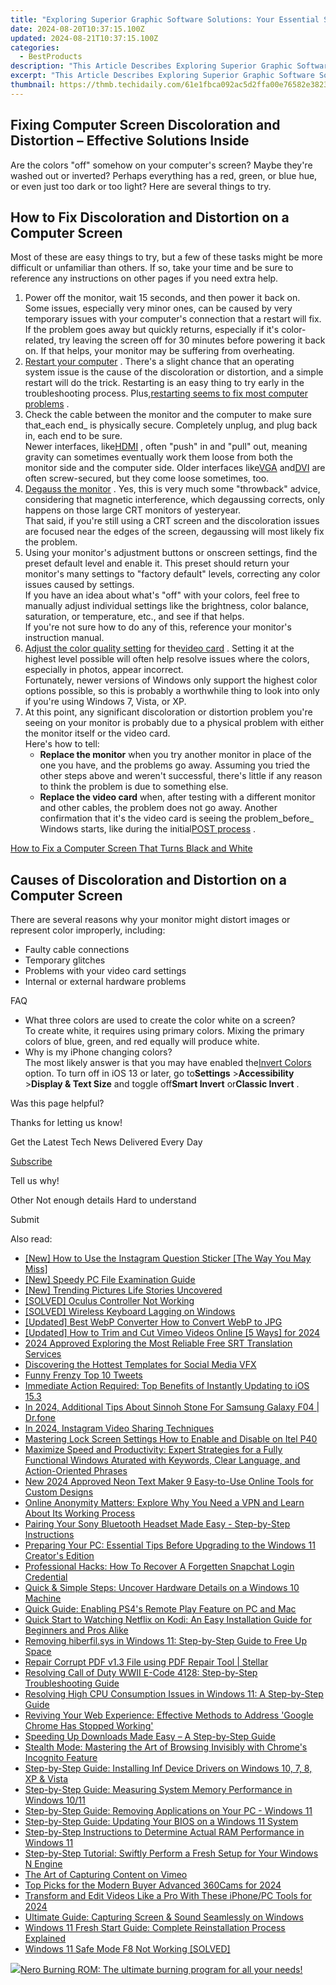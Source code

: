 ```yaml
---
title: "Exploring Superior Graphic Software Solutions: Your Essential Selection of 17"
date: 2024-08-20T10:37:15.100Z
updated: 2024-08-21T10:37:15.100Z
categories:
  - BestProducts
description: "This Article Describes Exploring Superior Graphic Software Solutions: Your Essential Selection of 17"
excerpt: "This Article Describes Exploring Superior Graphic Software Solutions: Your Essential Selection of 17"
thumbnail: https://thmb.techidaily.com/61e1fbca092ac5d2ffa00e76582e3823f6ee9bd8608e03fb6613489ba0869657.jpg
---
```


## Fixing Computer Screen Discoloration and Distortion – Effective Solutions Inside
 Are the colors "off" somehow on your computer's screen? Maybe they're washed out or inverted? Perhaps everything has a red, green, or blue hue, or even just too dark or too light? Here are several things to try.

## How to Fix Discoloration and Distortion on a Computer Screen

 Most of these are easy things to try, but a few of these tasks might be more difficult or unfamiliar than others. If so, take your time and be sure to reference any instructions on other pages if you need extra help.

1. Power off the monitor, wait 15 seconds, and then power it back on. Some issues, especially very minor ones, can be caused by very temporary issues with your computer's connection that a restart will fix.  
 If the problem goes away but quickly returns, especially if it's color-related, try leaving the screen off for 30 minutes before powering it back on. If that helps, your monitor may be suffering from overheating.
2. [Restart your computer](https://www.lifewire.com/how-to-reboot-a-computer-2624568) . There's a slight chance that an operating system issue is the cause of the discoloration or distortion, and a simple restart will do the trick. Restarting is an easy thing to try early in the troubleshooting process. Plus,[restarting seems to fix most computer problems](https://www.lifewire.com/why-does-restarting-seem-to-fix-most-computer-problems-2624569) .
3. Check the cable between the monitor and the computer to make sure that_each end_ is physically secure. Completely unplug, and plug back in, each end to be sure.  
 Newer interfaces, like[HDMI](https://www.lifewire.com/hdmi-facts-high-definition-multimedia-interface-1847337) , often "push" in and "pull" out, meaning gravity can sometimes eventually work them loose from both the monitor side and the computer side. Older interfaces like[VGA](https://www.lifewire.com/what-is-vga-2626027) and[DVI](https://www.lifewire.com/understanding-dvi-connections-1846905) are often screw-secured, but they come loose sometimes, too.
4. [Degauss the monitor](https://www.lifewire.com/how-to-degauss-a-computer-monitor-2624487) . Yes, this is very much some "throwback" advice, considering that magnetic interference, which degaussing corrects, only happens on those large CRT monitors of yesteryear.  
 That said, if you're still using a CRT screen and the discoloration issues are focused near the edges of the screen, degaussing will most likely fix the problem.
5. Using your monitor's adjustment buttons or onscreen settings, find the preset default level and enable it. This preset should return your monitor's many settings to "factory default" levels, correcting any color issues caused by settings.  
 If you have an idea about what's "off" with your colors, feel free to manually adjust individual settings like the brightness, color balance, saturation, or temperature, etc., and see if that helps.  
 If you're not sure how to do any of this, reference your monitor's instruction manual.
6. [Adjust the color quality setting](https://www.lifewire.com/how-to-adjust-the-color-quality-setting-in-windows-2626206) for the[video card](https://www.lifewire.com/what-is-a-video-card-2618161) . Setting it at the highest level possible will often help resolve issues where the colors, especially in photos, appear incorrect.  
 Fortunately, newer versions of Windows only support the highest color options possible, so this is probably a worthwhile thing to look into only if you're using Windows 7, Vista, or XP.
7. At this point, any significant discoloration or distortion problem you're seeing on your monitor is probably due to a physical problem with either the monitor itself or the video card.  
 Here's how to tell:  
   * **Replace the monitor** when you try another monitor in place of the one you have, and the problems go away. Assuming you tried the other steps above and weren't successful, there's little if any reason to think the problem is due to something else.  
   * **Replace the video card** when, after testing with a different monitor and other cables, the problem does not go away. Another confirmation that it's the video card is seeing the problem_before_ Windows starts, like during the initial[POST process](https://www.lifewire.com/what-is-post-2625953) .

[How to Fix a Computer Screen That Turns Black and White](https://www.lifewire.com/fix-when-your-computer-screen-turns-black-and-white-5211740)

## Causes of Discoloration and Distortion on a Computer Screen

 There are several reasons why your monitor might distort images or represent color improperly, including:

* Faulty cable connections
* Temporary glitches
* Problems with your video card settings
* Internal or external hardware problems

 FAQ

* What three colors are used to create the color white on a screen?  
 To create white, it requires using primary colors. Mixing the primary colors of blue, green, and red equally will produce white.
* Why is my iPhone changing colors?  
 The most likely answer is that you may have enabled the[Invert Colors](https://www.lifewire.com/how-to-invert-colors-on-iphone-4154078) option. To turn off in iOS 13 or later, go to**Settings** \>**Accessibility** \>**Display & Text Size** and toggle off**Smart Invert** or**Classic Invert** .

Was this page helpful?

Thanks for letting us know!

 Get the Latest Tech News Delivered Every Day

[Subscribe](https://www.lifewire.com/#)

Tell us why!

 Other  Not enough details  Hard to understand

 Submit

<ins class="adsbygoogle"
     style="display:block"
     data-ad-format="autorelaxed"
     data-ad-client="ca-pub-7571918770474297"
     data-ad-slot="1223367746"></ins>



<ins class="adsbygoogle"
     style="display:block"
     data-ad-client="ca-pub-7571918770474297"
     data-ad-slot="8358498916"
     data-ad-format="auto"
     data-full-width-responsive="true"></ins>

<span class="atpl-alsoreadstyle">Also read:</span>
<div><ul>
<li><a href="https://instagram-video-recordings.techidaily.com/new-how-to-use-the-instagram-question-sticker-the-way-you-may-miss/"><u>[New] How to Use the Instagram Question Sticker [The Way You May Miss]</u></a></li>
<li><a href="https://extra-skills.techidaily.com/new-speedy-pc-file-examination-guide/"><u>[New] Speedy PC File Examination Guide</u></a></li>
<li><a href="https://some-approaches.techidaily.com/new-trending-pictures-life-stories-uncovered/"><u>[New] Trending Pictures  Life Stories Uncovered</u></a></li>
<li><a href="https://tech-renaissance.techidaily.com/solved-oculus-controller-not-working/"><u>[SOLVED] Oculus Controller Not Working</u></a></li>
<li><a href="https://tech-renaissance.techidaily.com/solved-wireless-keyboard-lagging-on-windows/"><u>[SOLVED] Wireless Keyboard Lagging on Windows</u></a></li>
<li><a href="https://fox-links.techidaily.com/updated-best-webp-converter-how-to-convert-webp-to-jpg/"><u>[Updated] Best WebP Converter  How to Convert WebP to JPG</u></a></li>
<li><a href="https://vimeo-videos.techidaily.com/updated-how-to-trim-and-cut-vimeo-videos-online-5-ways-for-2024/"><u>[Updated] How to Trim and Cut Vimeo Videos Online [5 Ways] for 2024</u></a></li>
<li><a href="https://some-knowledge.techidaily.com/2024-approved-exploring-the-most-reliable-free-srt-translation-services/"><u>2024 Approved  Exploring the Most Reliable Free SRT Translation Services</u></a></li>
<li><a href="https://instagram-clips.techidaily.com/discovering-the-hottest-templates-for-social-media-vfx/"><u>Discovering the Hottest Templates for Social Media VFX</u></a></li>
<li><a href="https://twitter-videos.techidaily.com/funny-frenzy-top-10-tweets/"><u>Funny Frenzy  Top 10 Tweets</u></a></li>
<li><a href="https://fox-that.techidaily.com/immediate-action-required-top-benefits-of-instantly-updating-to-ios-153/"><u>Immediate Action Required: Top Benefits of Instantly Updating to iOS 15.3</u></a></li>
<li><a href="https://android-pokemon-go.techidaily.com/in-2024-additional-tips-about-sinnoh-stone-for-samsung-galaxy-f04-drfone-by-drfone-virtual-android/"><u>In 2024, Additional Tips About Sinnoh Stone For Samsung Galaxy F04 | Dr.fone</u></a></li>
<li><a href="https://facebook-video-recording.techidaily.com/in-2024-instagram-video-sharing-techniques/"><u>In 2024, Instagram Video Sharing Techniques</u></a></li>
<li><a href="https://unlock-android.techidaily.com/mastering-lock-screen-settings-how-to-enable-and-disable-on-itel-p40-by-drfone-android/"><u>Mastering Lock Screen Settings How to Enable and Disable on Itel P40</u></a></li>
<li><a href="https://tech-renaissance.techidaily.com/maximize-speed-and-productivity-expert-strategies-for-a-fully-functional-windows-aturated-with-keywords-clear-language-and-action-oriented-phrases/"><u>Maximize Speed and Productivity: Expert Strategies for a Fully Functional Windows Aturated with Keywords, Clear Language, and Action-Oriented Phrases</u></a></li>
<li><a href="https://ai-video-tools.techidaily.com/new-2024-approved-neon-text-maker-9-easy-to-use-online-tools-for-custom-designs/"><u>New 2024 Approved Neon Text Maker 9 Easy-to-Use Online Tools for Custom Designs</u></a></li>
<li><a href="https://tech-renaissance.techidaily.com/online-anonymity-matters-explore-why-you-need-a-vpn-and-learn-about-its-working-process/"><u>Online Anonymity Matters: Explore Why You Need a VPN and Learn About Its Working Process</u></a></li>
<li><a href="https://tech-renaissance.techidaily.com/pairing-your-sony-bluetooth-headset-made-easy-step-by-step-instructions/"><u>Pairing Your Sony Bluetooth Headset Made Easy - Step-by-Step Instructions</u></a></li>
<li><a href="https://tech-renaissance.techidaily.com/preparing-your-pc-essential-tips-before-upgrading-to-the-windows-11-creators-edition/"><u>Preparing Your PC: Essential Tips Before Upgrading to the Windows 11 Creator's Edition</u></a></li>
<li><a href="https://tech-renaissance.techidaily.com/professional-hacks-how-to-recover-a-forgetten-snapchat-login-credential/"><u>Professional Hacks: How To Recover A Forgetten Snapchat Login Credential</u></a></li>
<li><a href="https://tech-renaissance.techidaily.com/quick-and-simple-steps-uncover-hardware-details-on-a-windows-10-machine/"><u>Quick & Simple Steps: Uncover Hardware Details on a Windows 10 Machine</u></a></li>
<li><a href="https://tech-renaissance.techidaily.com/quick-guide-enabling-ps4s-remote-play-feature-on-pc-and-mac/"><u>Quick Guide: Enabling PS4's Remote Play Feature on PC and Mac</u></a></li>
<li><a href="https://tech-renaissance.techidaily.com/quick-start-to-watching-netflix-on-kodi-an-easy-installation-guide-for-beginners-and-pros-alike/"><u>Quick Start to Watching Netflix on Kodi: An Easy Installation Guide for Beginners and Pros Alike</u></a></li>
<li><a href="https://tech-renaissance.techidaily.com/removing-hiberfilsys-in-windows-11-step-by-step-guide-to-free-up-space/"><u>Removing hiberfil.sys in Windows 11: Step-by-Step Guide to Free Up Space</u></a></li>
<li><a href="https://techidaily.com/repair-corrupt-pdf-v13-file-using-pdf-repair-tool-stellar-by-stellar-guide/"><u>Repair Corrupt PDF v1.3 File using PDF Repair Tool | Stellar</u></a></li>
<li><a href="https://win-answers.techidaily.com/resolving-call-of-duty-wwii-e-code-4128-step-by-step-troubleshooting-guide/"><u>Resolving Call of Duty WWII E-Code 4128: Step-by-Step Troubleshooting Guide</u></a></li>
<li><a href="https://tech-renaissance.techidaily.com/resolving-high-cpu-consumption-issues-in-windows-11-a-step-by-step-guide/"><u>Resolving High CPU Consumption Issues in Windows 11: A Step-by-Step Guide</u></a></li>
<li><a href="https://tech-renaissance.techidaily.com/reviving-your-web-experience-effective-methods-to-address-google-chrome-has-stopped-working/"><u>Reviving Your Web Experience: Effective Methods to Address 'Google Chrome Has Stopped Working'</u></a></li>
<li><a href="https://tech-renaissance.techidaily.com/speeding-up-downloads-made-easy-a-step-by-step-guide/"><u>Speeding Up Downloads Made Easy – A Step-by-Step Guide</u></a></li>
<li><a href="https://tech-renaissance.techidaily.com/stealth-mode-mastering-the-art-of-browsing-invisibly-with-chromes-incognito-feature/"><u>Stealth Mode: Mastering the Art of Browsing Invisibly with Chrome's Incognito Feature</u></a></li>
<li><a href="https://tech-renaissance.techidaily.com/step-by-step-guide-installing-inf-device-drivers-on-windows-10-7-8-xp-and-vista/"><u>Step-by-Step Guide: Installing Inf Device Drivers on Windows 10, 7, 8, XP & Vista</u></a></li>
<li><a href="https://tech-renaissance.techidaily.com/step-by-step-guide-measuring-system-memory-performance-in-windows-1011/"><u>Step-by-Step Guide: Measuring System Memory Performance in Windows 10/11</u></a></li>
<li><a href="https://tech-renaissance.techidaily.com/step-by-step-guide-removing-applications-on-your-pc-windows-11/"><u>Step-by-Step Guide: Removing Applications on Your PC - Windows 11</u></a></li>
<li><a href="https://tech-renaissance.techidaily.com/step-by-step-guide-updating-your-bios-on-a-windows-11-system/"><u>Step-by-Step Guide: Updating Your BIOS on a Windows 11 System</u></a></li>
<li><a href="https://tech-renaissance.techidaily.com/step-by-step-instructions-to-determine-actual-ram-performance-in-windows-11/"><u>Step-by-Step Instructions to Determine Actual RAM Performance in Windows 11</u></a></li>
<li><a href="https://tech-renaissance.techidaily.com/step-by-step-tutorial-swiftly-perform-a-fresh-setup-for-your-windows-n-engine/"><u>Step-by-Step Tutorial: Swiftly Perform a Fresh Setup for Your Windows N Engine</u></a></li>
<li><a href="https://on-screen-recording.techidaily.com/the-art-of-capturing-content-on-vimeo/"><u>The Art of Capturing Content on Vimeo</u></a></li>
<li><a href="https://some-guidance.techidaily.com/top-picks-for-the-modern-buyer-advanced-360cams-for-2024/"><u>Top Picks for the Modern Buyer  Advanced 360Cams for 2024</u></a></li>
<li><a href="https://some-approaches.techidaily.com/transform-and-edit-videos-like-a-pro-with-these-iphonepc-tools-for-2024/"><u>Transform and Edit Videos Like a Pro With These iPhone/PC Tools for 2024</u></a></li>
<li><a href="https://tech-renaissance.techidaily.com/ultimate-guide-capturing-screen-and-sound-seamlessly-on-windows/"><u>Ultimate Guide: Capturing Screen & Sound Seamlessly on Windows</u></a></li>
<li><a href="https://tech-renaissance.techidaily.com/windows-11-fresh-start-guide-complete-reinstallation-process-explained/"><u>Windows 11 Fresh Start Guide: Complete Reinstallation Process Explained</u></a></li>
<li><a href="https://tech-renaissance.techidaily.com/windows-11-safe-mode-f8-not-working-solved/"><u>Windows 11 Safe Mode F8 Not Working [SOLVED]</u></a></li>
</ul></div>

<!-- affiliate ads begin -->
<a href="https://store.nero.com/order/checkout.php?PRODS=39694080&QTY=1&AFFILIATE=108875&CART=1"><img src="http://cdnwww.nero.com/nero-com-wAssets/img/banners/2023/nbr/fire/Screenshot_1red_gb.jpg" border="0">Nero Burning ROM:
The ultimate burning program for all your needs!</a>
<!-- affiliate ads end -->